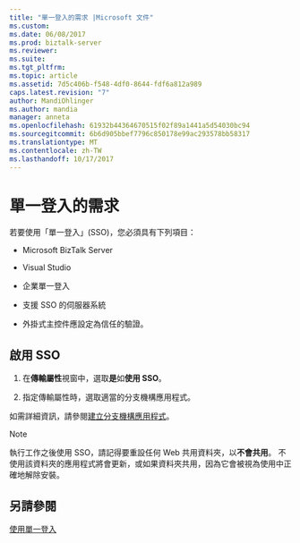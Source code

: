 ```yaml
---
title: "單一登入的需求 |Microsoft 文件"
ms.custom: 
ms.date: 06/08/2017
ms.prod: biztalk-server
ms.reviewer: 
ms.suite: 
ms.tgt_pltfrm: 
ms.topic: article
ms.assetid: 7d5c406b-f548-4df0-8644-fdf6a812a989
caps.latest.revision: "7"
author: MandiOhlinger
ms.author: mandia
manager: anneta
ms.openlocfilehash: 61932b44364670515f02f89a1441a5d54030bc94
ms.sourcegitcommit: 6b6d905bbef7796c850178e99ac293578bb58317
ms.translationtype: MT
ms.contentlocale: zh-TW
ms.lasthandoff: 10/17/2017
---
```

# <a name="requirements-for-single-sign-on"></a>單一登入的需求
若要使用「單一登入」(SSO)，您必須具有下列項目：  
  
-   Microsoft BizTalk Server
  
-   Visual Studio  
  
-   企業單一登入  
  
-   支援 SSO 的伺服器系統  
  
-   外掛式主控件應設定為信任的驗證。  
  
## <a name="enable-sso"></a>啟用 SSO  
  
1.  在**傳輸屬性**視窗中，選取**是**如**使用 SSO**。  
  
2.  指定傳輸屬性時，選取適當的分支機構應用程式。  
  
 如需詳細資訊，請參閱[建立分支機構應用程式](../core/creating-affiliate-applications1.md)。  
  
> [!NOTE]
>  執行工作之後使用 SSO，請記得要重設任何 Web 共用資料夾，以**不會共用**。 不使用該資料夾的應用程式將會更新，或如果資料夾共用，因為它會被視為使用中正確地解除安裝。  
  
## <a name="see-also"></a>另請參閱  
 [使用單一登入](../core/using-single-sign-on5.md)